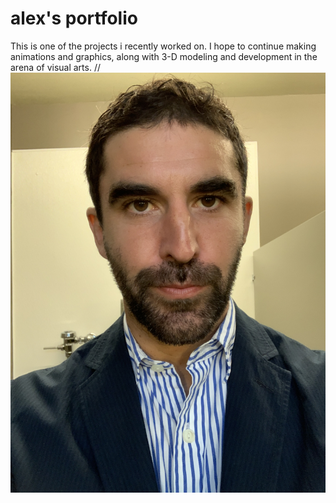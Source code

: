 # alex's portfolio 
This is one of the projects i recently worked on.  I hope to continue making animations and graphics, along with 3-D modeling and development in the arena of visual arts. 
//<img src="headshot.JPG" />


